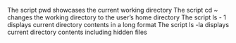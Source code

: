 The script pwd showcases the current working directory
The script cd ~ changes the working directory to the user’s home directory
The script ls - 1 displays current directory contents in a long format
The script ls -la displays current directory contents including hidden files
